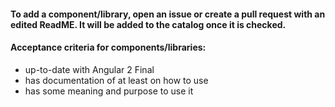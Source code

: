 #### To add a component/library, open an issue or create a pull request with an edited ReadME. It will be added to the catalog once it is checked.

#### Acceptance criteria for components/libraries:

- up-to-date with Angular 2 Final
- has documentation of at least on how to use
- has some meaning and purpose to use it

